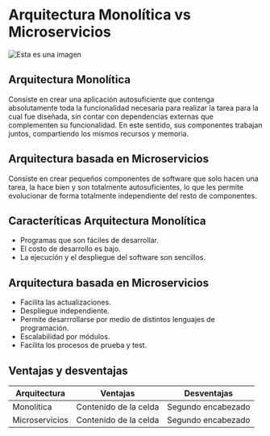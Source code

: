 # Arquitectura Monolítica vs Microservicios
![Esta es una imagen](https://www.ilimit.com/wp-content/uploads/2020/09/Monolith-vs-Microservices-1024x568.png)

## Arquitectura Monolítica
Consiste en crear una aplicación autosuficiente que contenga absolutamente toda la funcionalidad necesaria para realizar la tarea para la cual fue diseñada, sin contar con dependencias externas que complementen su funcionalidad. En este sentido, sus componentes trabajan juntos, compartiendo los mismos recursos y memoria.
## Arquitectura basada en Microservicios
Consiste en crear pequeños componentes de software que solo hacen una tarea, la hace bien y son totalmente autosuficientes, lo que les permite evolucionar de forma totalmente independiente del resto de componentes.

## Caracteríticas Arquitectura Monolítica
- Programas que son fáciles de desarrollar.
- El costo de desarrollo es bajo.
- La ejecución y el despliegue del software son sencillos.
## Arquitectura basada en Microservicios
- Facilita las actualizaciones.
- Despliegue independiente.
- Permite desarrrollarse por medio de distintos lenguajes de programación.
- Escalabilidad por módulos.
- Facilita los procesos de prueba y test.

## Ventajas y desventajas
| Arquitectura | Ventajas | Desventajas |
| ------------- | ------------- | ------------- |
| Monolítica  | Contenido de la celda  | Segundo encabezado |
| Microservicios  | Contenido de la celda  | Segundo encabezado |
